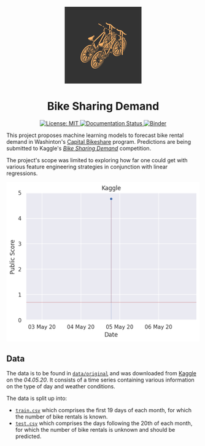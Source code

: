 <!--suppress HtmlDeprecatedAttribute | JetBrains Inspection -->
<p align="center">
    <a title="Documentation" href="https://bike-sharing-demand.readthedocs.io/en/latest/?badge=latest">
        <img alt="Bikes Logo" src="bikes.svg"/>
    </a>
</p>


<h1 align="center">Bike Sharing Demand</h1> 

<p align="center">
    <a title="MIT License" href="https://choosealicense.com/licenses/mit">
      <img alt="License: MIT" src="https://img.shields.io/github/license/OliverSieweke/bike-sharing-demand" />
    </a>
    <a title="Documentation Status" href="https://bike-sharing-demand.readthedocs.io/en/latest/?badge=latest">
        <img alt="Documentation Status" src="https://readthedocs.org/projects/bike-sharing-demand/badge/?version=latest" />
    </a>
    <a title="MyBinder" href="https://mybinder.org/v2/gh/OliverSieweke/bike-sharing-demand/master?filepath=notebooks">
        <img alt="Binder" src="https://mybinder.org/badge_logo.svg" />
    </a>
</p>


This project proposes machine learning models to forecast bike rental demand in 
Washinton's [Capital Bikeshare](https://www.capitalbikeshare.com/) program.
Predictions are being submitted to Kaggle's
*[Bike Sharing Demand](https://www.kaggle.com/c/bike-sharing-demand/overview)* competition.

The project's scope was limited to exploring how far one could get with various 
feature engineering strategies in conjunction with linear regressions.

<p align="center">
    <img alt="Kaggle Submissions Graph" src="kaggle-submissions-graph.png"/>
</p>

## Data

The data is to be found in [`data/original`](data/original) and was downloaded from 
[Kaggle](https://www.kaggle.com/c/bike-sharing-demand/data) on the *04.05.20*. It consists 
of a time series containing various information on the type of day and weather conditions.

The data is split up into: 

- [`train.csv`](data/original/train.csv) which comprises the first 19 days of each month, for which 
the number of bike rentals is known.
- [`test.csv`](data/original/train.csv) which comprises the days following the 
20th of each month, for which the number of bike rentals is unknown and should be predicted.
